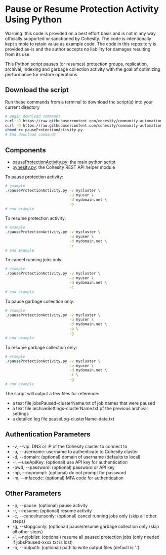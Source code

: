 # Pause or Resume Protection Activity Using Python

Warning: this code is provided on a best effort basis and is not in any way officially supported or sanctioned by Cohesity. The code is intentionally kept simple to retain value as example code. The code in this repository is provided as-is and the author accepts no liability for damages resulting from its use.

This Python script pauses (or resumes) protection groups, replication, archival, indexing and garbage collection activity with the goal of optimizing performance for restore operations.

## Download the script

Run these commands from a terminal to download the script(s) into your current directory

```bash
# Begin download commands
curl -O https://raw.githubusercontent.com/cohesity/community-automation-samples/main/python/pauseProtectionActivity/pauseProtectionActivity.py
curl -O https://raw.githubusercontent.com/cohesity/community-automation-samples/main/python/pyhesity.py
chmod +x pauseProtectionActivity.py
# End download commands
```

## Components

* [pauseProtectionActivity.py](https://raw.githubusercontent.com/cohesity/community-automation-samples/main/python/pauseProtectionActivity/pauseProtectionActivity.py): the main python script
* [pyhesity.py](https://raw.githubusercontent.com/cohesity/community-automation-samples/main/python/pyhesity/pyhesity.py): the Cohesity REST API helper module

To pause protection activity:

```bash
# example
./pauseProtectionActivity.py -v mycluster \
                             -u myuser \
                             -d mydomain.net \
                             -p
# end example
```

To resume protection activity:

```bash
# example
./pauseProtectionActivity.py -v mycluster \
                             -u myuser \
                             -d mydomain.net \
                             -r
# end example
```

To cancel running jobs only:

```bash
# example
./pauseProtectionActivity.py -v mycluster \
                             -u myuser \
                             -d mydomain.net \
                             -c
# end example
```

To pause garbage collection only:

```bash
# example
./pauseProtectionActivity.py -v mycluster \
                             -u myuser \
                             -d mydomain.net \
                             -p \
                             -g
# end example
```

To resume garbage collection only:

```bash
# example
./pauseProtectionActivity.py -v mycluster \
                             -u myuser \
                             -d mydomain.net \
                             -r \
                             -g
# end example
```

The script will output a few files for reference:

* a text file jobsPaused-clusterName.txt of job names that were paused
* a text file archiveSettings-clusterName.txt pf the previous archival settings
* a detailed log file pauseLog-clusterName-date.txt

## Authentication Parameters

* -v, --vip: DNS or IP of the Cohesity cluster to connect to
* -u, --username: username to authenticate to Cohesity cluster
* -d, --domain: (optional) domain of username (defaults to local)
* -i, --useApiKey: (optional) use API key for authentication
* -pwd, --password: (optional) password or API key
* -np, --noprompt: (optional) do not prompt for password
* -m, --mfacode: (optional) MFA code for authentication

## Other Parameters

* -p, --pause: (optional) pause activity
* -r, --resume: (optional) resume activity
* -c, --cancelrunsonly: (optional) cancel running jobs only (skip all other steps)
* -g, --stopgconly: (optional) pause/resume garbage collection only (skip all other steps)
* -l, --nojoblist: (optional) resume all paused protection jobs (only needed if jobsPaused-xxxx.txt is lost)
* -o, --outpath: (optional) path to write output files (default is '.')
